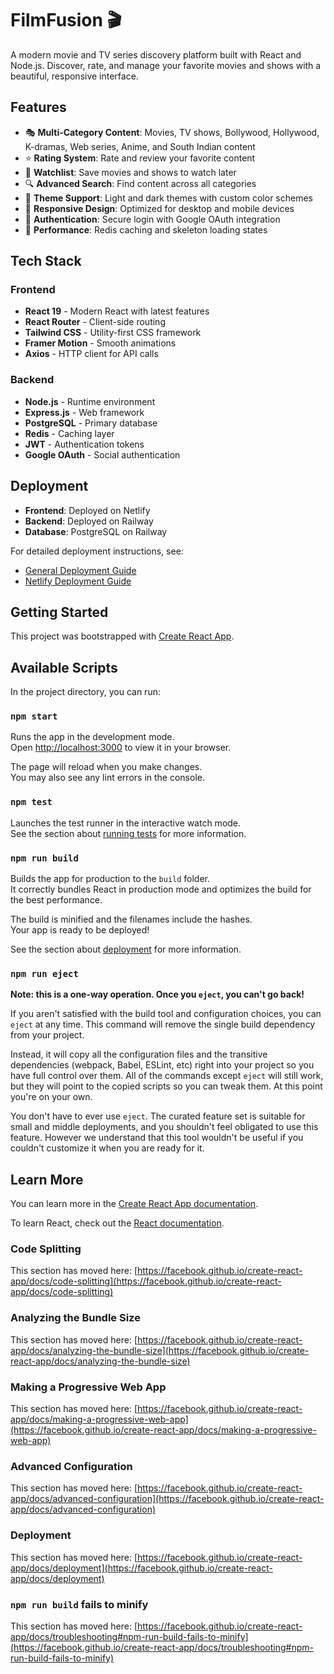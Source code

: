 # FilmFusion 🎬

A modern movie and TV series discovery platform built with React and Node.js. Discover, rate, and manage your favorite movies and shows with a beautiful, responsive interface.

## Features

- 🎭 **Multi-Category Content**: Movies, TV shows, Bollywood, Hollywood, K-dramas, Web series, Anime, and South Indian content
- ⭐ **Rating System**: Rate and review your favorite content
- 📝 **Watchlist**: Save movies and shows to watch later
- 🔍 **Advanced Search**: Find content across all categories
- 🎨 **Theme Support**: Light and dark themes with custom color schemes
- 📱 **Responsive Design**: Optimized for desktop and mobile devices
- 🔐 **Authentication**: Secure login with Google OAuth integration
- 🚀 **Performance**: Redis caching and skeleton loading states

## Tech Stack

### Frontend
- **React 19** - Modern React with latest features
- **React Router** - Client-side routing
- **Tailwind CSS** - Utility-first CSS framework
- **Framer Motion** - Smooth animations
- **Axios** - HTTP client for API calls

### Backend
- **Node.js** - Runtime environment
- **Express.js** - Web framework
- **PostgreSQL** - Primary database
- **Redis** - Caching layer
- **JWT** - Authentication tokens
- **Google OAuth** - Social authentication

## Deployment

- **Frontend**: Deployed on Netlify
- **Backend**: Deployed on Railway
- **Database**: PostgreSQL on Railway

For detailed deployment instructions, see:
- [General Deployment Guide](./DEPLOYMENT.md)
- [Netlify Deployment Guide](./NETLIFY_DEPLOYMENT.md)

## Getting Started

This project was bootstrapped with [Create React App](https://github.com/facebook/create-react-app).

## Available Scripts

In the project directory, you can run:

### `npm start`

Runs the app in the development mode.\
Open [http://localhost:3000](http://localhost:3000) to view it in your browser.

The page will reload when you make changes.\
You may also see any lint errors in the console.

### `npm test`

Launches the test runner in the interactive watch mode.\
See the section about [running tests](https://facebook.github.io/create-react-app/docs/running-tests) for more information.

### `npm run build`

Builds the app for production to the `build` folder.\
It correctly bundles React in production mode and optimizes the build for the best performance.

The build is minified and the filenames include the hashes.\
Your app is ready to be deployed!

See the section about [deployment](https://facebook.github.io/create-react-app/docs/deployment) for more information.

### `npm run eject`

**Note: this is a one-way operation. Once you `eject`, you can't go back!**

If you aren't satisfied with the build tool and configuration choices, you can `eject` at any time. This command will remove the single build dependency from your project.

Instead, it will copy all the configuration files and the transitive dependencies (webpack, Babel, ESLint, etc) right into your project so you have full control over them. All of the commands except `eject` will still work, but they will point to the copied scripts so you can tweak them. At this point you're on your own.

You don't have to ever use `eject`. The curated feature set is suitable for small and middle deployments, and you shouldn't feel obligated to use this feature. However we understand that this tool wouldn't be useful if you couldn't customize it when you are ready for it.

## Learn More

You can learn more in the [Create React App documentation](https://facebook.github.io/create-react-app/docs/getting-started).

To learn React, check out the [React documentation](https://reactjs.org/).

### Code Splitting

This section has moved here: [https://facebook.github.io/create-react-app/docs/code-splitting](https://facebook.github.io/create-react-app/docs/code-splitting)

### Analyzing the Bundle Size

This section has moved here: [https://facebook.github.io/create-react-app/docs/analyzing-the-bundle-size](https://facebook.github.io/create-react-app/docs/analyzing-the-bundle-size)

### Making a Progressive Web App

This section has moved here: [https://facebook.github.io/create-react-app/docs/making-a-progressive-web-app](https://facebook.github.io/create-react-app/docs/making-a-progressive-web-app)

### Advanced Configuration

This section has moved here: [https://facebook.github.io/create-react-app/docs/advanced-configuration](https://facebook.github.io/create-react-app/docs/advanced-configuration)

### Deployment

This section has moved here: [https://facebook.github.io/create-react-app/docs/deployment](https://facebook.github.io/create-react-app/docs/deployment)

### `npm run build` fails to minify

This section has moved here: [https://facebook.github.io/create-react-app/docs/troubleshooting#npm-run-build-fails-to-minify](https://facebook.github.io/create-react-app/docs/troubleshooting#npm-run-build-fails-to-minify)
